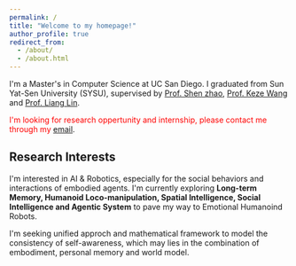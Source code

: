 ```yaml
---
permalink: /
title: "Welcome to my homepage!"
author_profile: true
redirect_from: 
  - /about/
  - /about.html
---
```


I'm a Master's in Computer Science at UC San Diego. I graduated from Sun Yat-Sen University (SYSU), supervised by [Prof. Shen zhao](https://hnyz979.github.io/), [Prof. Keze Wang](https://kezewang.com/) and [Prof. Liang Lin](http://www.linliang.net/). 

<font color="red">I'm looking for research oppertunity and internship, please contact me through my </font>[email](mailto:jit027@ucsd.edu).

## Research Interests

I'm interested in AI & Robotics, especially for the social behaviors and interactions of embodied agents. I'm currently exploring **Long-term Memory, Humanoid Loco-manipulation, Spatial Intelligence, Social Intelligence and Agentic System** to pave my way to Emotional Humanoind Robots.

I'm seeking unified approch and mathematical framework to model the consistency of self-awareness, which may lies in the combination of embodiment, personal memory and world model.
